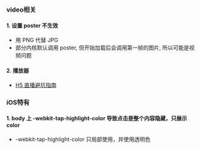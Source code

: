 ### video相关

#### 1. 设置 poster 不生效

- 用 PNG 代替 JPG
- 部分内核默认调用 poster, 但开始加载后会调用第一帧的图片, 所以可能是视频问题

#### 2. 播放器

- [H5 直播避坑指南](https://zhuanlan.zhihu.com/p/27690199)

### iOS特有

#### 1. body 上 -webkit-tap-highlight-color 导致点击是整个内容隐藏，只展示 color

- -webkit-tap-highlight-color 只局部使用，并使用透明色